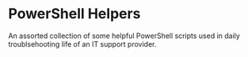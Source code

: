# PowerShell Helpers
 An assorted collection of some helpful PowerShell scripts used in daily troublsehooting life of an IT support provider.
